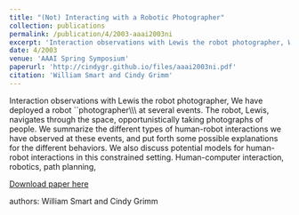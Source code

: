 ```yaml
---
title: "(Not) Interacting with a Robotic Photographer"
collection: publications
permalink: /publication/4/2003-aaai2003ni
excerpt: 'Interaction observations with Lewis the robot photographer, We have deployed a robot ``photographer\\\\\\ at several events. The robot,  Lewis,  navigates through the space,  opportunistically taking photographs of people. We summarize the different types of human-robot interactions we have observed at these events,  and put forth some possible explanations for the different behaviors. We also discuss potential models for human-robot interactions in this constrained setting.  Human-computer interaction,  robotics,  path planning, '
date: 4/2003
venue: 'AAAI Spring Symposium'
paperurl: 'http://cindygr.github.io/files/aaai2003ni.pdf'
citation: 'William Smart and Cindy Grimm'
---
```

Interaction observations with Lewis the robot photographer, We have deployed a robot ``photographer\\\\\\ at several events. The robot,  Lewis,  navigates through the space,  opportunistically taking photographs of people. We summarize the different types of human-robot interactions we have observed at these events,  and put forth some possible explanations for the different behaviors. We also discuss potential models for human-robot interactions in this constrained setting.  Human-computer interaction,  robotics,  path planning, 

[Download paper here](http://cindygr.github.io/files/aaai2003ni.pdf)

authors: William Smart and Cindy Grimm